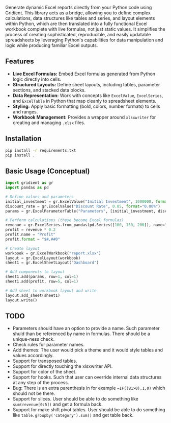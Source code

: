 Generate dynamic Excel reports directly from your Python code using Gridient. This library acts as a bridge, allowing you to define complex calculations, data structures like tables and series, and layout elements within Python, which are then translated into a fully functional Excel workbook complete with live formulas, not just static values. It simplifies the process of creating sophisticated, reproducible, and easily updatable spreadsheets by leveraging Python's capabilities for data manipulation and logic while producing familiar Excel outputs.

## Features

*   **Live Excel Formulas:** Embed Excel formulas generated from Python logic directly into cells.
*   **Structured Layouts:** Define sheet layouts, including tables, parameter sections, and stacked data blocks.
*   **Data Representation:** Work with concepts like `ExcelValue`, `ExcelSeries`, and `ExcelTable` in Python that map cleanly to spreadsheet elements.
*   **Styling:** Apply basic formatting (bold, colors, number formats) to cells and ranges.
*   **Workbook Management:** Provides a wrapper around `xlsxwriter` for creating and managing `.xlsx` files.

## Installation

```bash
pip install -r requirements.txt
pip install .
```

## Basic Usage (Conceptual)

```python
import gridient as gr
import pandas as pd

# Define values and parameters
initial_investment = gr.ExcelValue("Initial Investment", 1000000, format="$#,##0")
discount_rate = gr.ExcelValue("Discount Rate", 0.05, format="0.00%")
params = gr.ExcelParameterTable("Parameters", [initial_investment, discount_rate])

# Perform calculations (these become Excel formulas)
revenue = gr.ExcelSeries.from_pandas(pd.Series([100, 150, 200]), name="Revenue")
profit = revenue * 0.2
profit.name = "Profit"
profit.format = "$#,##0"

# Create layout
workbook = gr.ExcelWorkbook("report.xlsx")
layout = gr.ExcelLayout(workbook)
sheet1 = gr.ExcelSheetLayout("Dashboard")

# Add components to layout
sheet1.add(params, row=1, col=1)
sheet1.add(profit, row=5, col=1)

# Add sheet to workbook layout and write
layout.add_sheet(sheet1)
layout.write() 
``` 

## TODO

- Parameters should have an option to provide a name. Such parameter shuld than be referenced by name in formulas. There should be a unique-ness check.
- Check rules for parameter names.
- Add themes: The user would pick a theme and it would style tables and values accordingly.
- Support for transposed tables.
- Support for directly touching the xlsxwriter API.
- Support for color of the sheet.
- Support for hooks. Such that user can override internal data structures at any step of the process.
- Bug: There is an extra parenthesis in for example `=IF((B1>0),1,0)` which should not be there.
- Support for slices. User should be able to do something like `sum(revenue[0:5])` and get a formula back.
- Support for make shift pivot tables. User should be able to do something like `table.groupby('category').sum()` and get table back.
